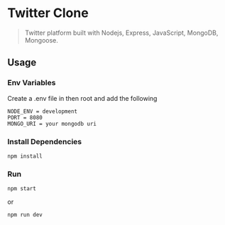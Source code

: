 # Twitter Clone

> Twitter platform built with Nodejs, Express, JavaScript, MongoDB, Mongoose.

## Usage

### Env Variables

Create a .env file in then root and add the following

```
NODE_ENV = development
PORT = 8080
MONGO_URI = your mongodb uri
```

### Install Dependencies

```
npm install
```

### Run

```
npm start
```
or

```
npm run dev
```
